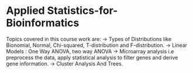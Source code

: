 # Applied Statistics-for-Bioinformatics
Topics covered in this course work are:
        -> Types of Distributions like Bionomial, Normal, Chi-squared, T-distribution and F-distribution.
        -> Linear Models : One Way ANOVA, two way ANOVA
        -> Microarray analysis i.e preprocess the data, apply statistical analysis to filter genes and derive gene information. 
        -> Cluster Analysis And Trees. 
